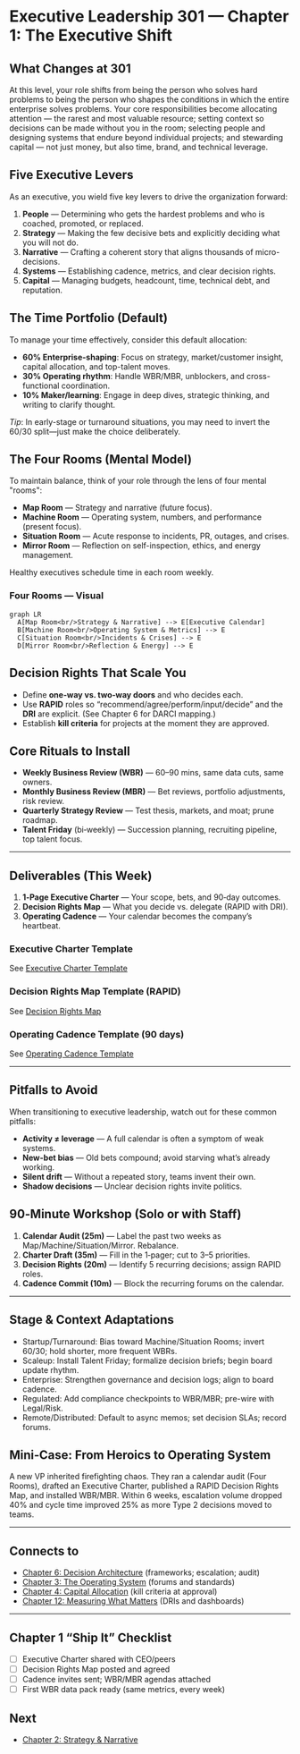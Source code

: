 # Executive Leadership 301 — Chapter 1: The Executive Shift

## What Changes at 301
At this level, your role shifts from being the person who solves hard problems to being the person who shapes the conditions in which the entire enterprise solves problems. Your core responsibilities become allocating attention — the rarest and most valuable resource; setting context so decisions can be made without you in the room; selecting people and designing systems that endure beyond individual projects; and stewarding capital — not just money, but also time, brand, and technical leverage.

## Five Executive Levers
As an executive, you wield five key levers to drive the organization forward:
1. **People** — Determining who gets the hardest problems and who is coached, promoted, or replaced.
2. **Strategy** — Making the few decisive bets and explicitly deciding what you will not do.
3. **Narrative** — Crafting a coherent story that aligns thousands of micro-decisions.
4. **Systems** — Establishing cadence, metrics, and clear decision rights.
5. **Capital** — Managing budgets, headcount, time, technical debt, and reputation.

## The Time Portfolio (Default)
To manage your time effectively, consider this default allocation:
- **60% Enterprise-shaping**: Focus on strategy, market/customer insight, capital allocation, and top-talent moves.
- **30% Operating rhythm**: Handle WBR/MBR, unblockers, and cross-functional coordination.
- **10% Maker/learning**: Engage in deep dives, strategic thinking, and writing to clarify thought.

*Tip*: In early-stage or turnaround situations, you may need to invert the 60/30 split—just make the choice deliberately.

## The Four Rooms (Mental Model)
To maintain balance, think of your role through the lens of four mental "rooms":
- **Map Room** — Strategy and narrative (future focus).
- **Machine Room** — Operating system, numbers, and performance (present focus).
- **Situation Room** — Acute response to incidents, PR, outages, and crises.
- **Mirror Room** — Reflection on self-inspection, ethics, and energy management.

Healthy executives schedule time in each room weekly.

### Four Rooms — Visual
```mermaid
graph LR
  A[Map Room<br/>Strategy & Narrative] --> E[Executive Calendar]
  B[Machine Room<br/>Operating System & Metrics] --> E
  C[Situation Room<br/>Incidents & Crises] --> E
  D[Mirror Room<br/>Reflection & Energy] --> E
```

## Decision Rights That Scale You
- Define **one‑way vs. two‑way doors** and who decides each.
- Use **RAPID** roles so “recommend/agree/perform/input/decide” and the **DRI** are explicit. (See Chapter 6 for DARCI mapping.)
- Establish **kill criteria** for projects at the moment they are approved.

## Core Rituals to Install
- **Weekly Business Review (WBR)** — 60–90 mins, same data cuts, same owners.
- **Monthly Business Review (MBR)** — Bet reviews, portfolio adjustments, risk review.
- **Quarterly Strategy Review** — Test thesis, markets, and moat; prune roadmap.
- **Talent Friday** (bi‑weekly) — Succession planning, recruiting pipeline, top talent focus.

---

## Deliverables (This Week)
1. **1‑Page Executive Charter** — Your scope, bets, and 90‑day outcomes.
2. **Decision Rights Map** — What you decide vs. delegate (RAPID with DRI).
3. **Operating Cadence** — Your calendar becomes the company’s heartbeat.

### Executive Charter Template

See [Executive Charter Template](./templates/executive_charter.md)

### Decision Rights Map Template (RAPID)

See [Decision Rights Map](./templates/decision_rights_map.md)

### Operating Cadence Template (90 days)

See [Operating Cadence Template](./templates/operating_cadence.md)

---

## Pitfalls to Avoid
When transitioning to executive leadership, watch out for these common pitfalls:
- **Activity ≠ leverage** — A full calendar is often a symptom of weak systems.
- **New-bet bias** — Old bets compound; avoid starving what’s already working.
- **Silent drift** — Without a repeated story, teams invent their own.
- **Shadow decisions** — Unclear decision rights invite politics.

## 90‑Minute Workshop (Solo or with Staff)
1. **Calendar Audit (25m)** — Label the past two weeks as Map/Machine/Situation/Mirror. Rebalance.
2. **Charter Draft (35m)** — Fill in the 1‑pager; cut to 3–5 priorities.
3. **Decision Rights (20m)** — Identify 5 recurring decisions; assign RAPID roles.
4. **Cadence Commit (10m)** — Block the recurring forums on the calendar.

---

## Stage & Context Adaptations
- Startup/Turnaround: Bias toward Machine/Situation Rooms; invert 60/30; hold shorter, more frequent WBRs.
- Scaleup: Install Talent Friday; formalize decision briefs; begin board update rhythm.
- Enterprise: Strengthen governance and decision logs; align to board cadence.
- Regulated: Add compliance checkpoints to WBR/MBR; pre-wire with Legal/Risk.
- Remote/Distributed: Default to async memos; set decision SLAs; record forums.

## Mini‑Case: From Heroics to Operating System
A new VP inherited firefighting chaos. They ran a calendar audit (Four Rooms), drafted an Executive Charter, published a RAPID Decision Rights Map, and installed WBR/MBR. Within 6 weeks, escalation volume dropped 40% and cycle time improved 25% as more Type 2 decisions moved to teams.

---

## Connects to
- [Chapter 6: Decision Architecture](chapter-06-decision-architecture.md) (frameworks; escalation; audit)
- [Chapter 3: The Operating System](executive_leadership_301_chapter_03.md) (forums and standards)
- [Chapter 4: Capital Allocation](executive_leadership_301_chapter_04.md) (kill criteria at approval)
- [Chapter 12: Measuring What Matters](executive_leadership_301_chapter_12.md) (DRIs and dashboards)

---

## Chapter 1 “Ship It” Checklist
- [ ] Executive Charter shared with CEO/peers
- [ ] Decision Rights Map posted and agreed
- [ ] Cadence invites sent; WBR/MBR agendas attached
- [ ] First WBR data pack ready (same metrics, every week)

## Next
- [Chapter 2: Strategy & Narrative](executive_leadership_301_chapter_02.md)
